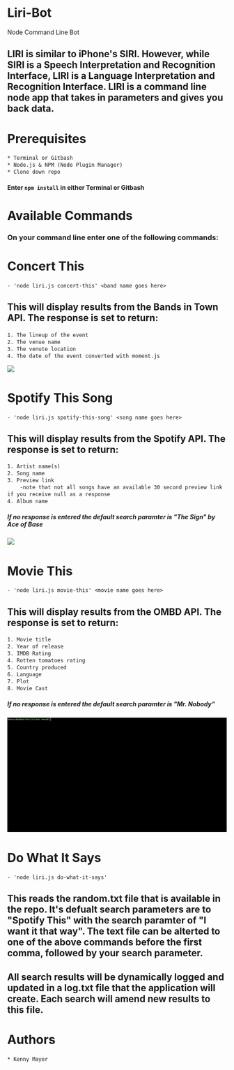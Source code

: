 # Liri-Bot
Node Command Line Bot

## LIRI is similar to iPhone's SIRI. However, while SIRI is a Speech Interpretation and Recognition Interface, LIRI is a Language Interpretation and Recognition Interface. LIRI is a command line node app that takes in parameters and gives you back data.

# Prerequisites

    * Terminal or Gitbash
    * Node.js & NPM (Node Plugin Manager)
    * Clone down repo

#### Enter `npm install` in either Terminal or Gitbash

# Available Commands
### On your command line enter one of the following commands:

# Concert This

    - 'node liri.js concert-this' <band name goes here>

## This will display results from the Bands in Town API. The response is set to return:

    1. The lineup of the event
    2. The venue name
    3. The venute location
    4. The date of the event converted with moment.js

![](https://github.com/kmayer48/liri-bot/blob/master/gifs/concert-this.gif)
    
# Spotify This Song

    - 'node liri.js spotify-this-song' <song name goes here>

## This will display results from the Spotify API. The response is set to return:

    1. Artist name(s)
    2. Song name
    3. Preview link
        -note that not all songs have an available 30 second preview link if you receive null as a response
    4. Album name

##### If no response is entered the default search paramter is "The Sign" by Ace of Base

![](https://github.com/kmayer48/liri-bot/blob/master/gifs/spotify-this.gif)

# Movie This

    - 'node liri.js movie-this' <movie name goes here>

## This will display results from the OMBD API. The response is set to return:

    1. Movie title
    2. Year of release
    3. IMDB Rating
    4. Rotten tomatoes rating
    5. Country produced
    6. Language
    7. Plot
    8. Movie Cast

##### If no response is entered the default search paramter is "Mr. Nobody"

![](https://github.com/kmayer48/liri-bot/blob/master/gifs/movie-this.gif)

# Do What It Says

    - 'node liri.js do-what-it-says'

## This reads the random.txt file that is available in the repo. It's defualt search parameters are to "Spotify This" with the search paramter of "I want it that way". The text file can be alterted to one of the above commands before the first comma, followed by your search parameter. 

## All search results will be dynamically logged and updated in a log.txt file that the application will create. Each search will amend new results to this file.

# Authors

    * Kenny Mayer